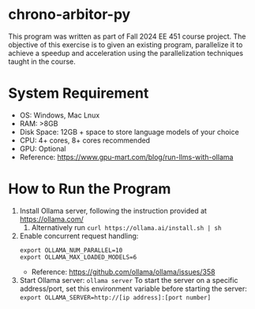 # chrono-arbitor-py
This program was written as part of Fall 2024 EE 451 course project. The objective of this exercise is to given an existing program, parallelize it to achieve a speedup and acceleration using the parallelization techniques taught in the course.

# System Requirement
- OS: Windows, Mac Lnux 
- RAM: >8GB
- Disk Space: 12GB + space to store language models of your choice
- CPU: 4+ cores, 8+ cores recommended
- GPU: Optional
- Reference: https://www.gpu-mart.com/blog/run-llms-with-ollama

# How to Run the Program
1. Install Ollama server, following the instruction provided at https://ollama.com/
   1. Alternatively run `curl https://ollama.ai/install.sh | sh`
2. Enable concurrent request handling:
    ```
    export OLLAMA_NUM_PARALLEL=10
    export OLLAMA_MAX_LOADED_MODELS=6
    ```
    - Reference: https://github.com/ollama/ollama/issues/358
3. Start Ollama server: `ollama server`
    To start the server on a specific address/port, set this environment variable before starting the server: `export OLLAMA_SERVER=http://[ip address]:[port number]`

